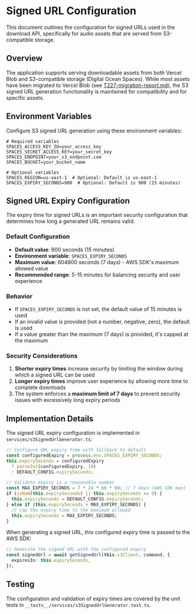# Signed URL Configuration

This document outlines the configuration for signed URLs used in the download API, specifically for audio assets that are served from S3-compatible storage.

## Overview

The application supports serving downloadable assets from both Vercel Blob and S3-compatible storage (Digital Ocean Spaces). While most assets have been migrated to Vercel Blob (see [T227-migration-report.md](../migration-logs/T227-migration-report.md)), the S3 signed URL generation functionality is maintained for compatibility and for specific assets.

## Environment Variables

Configure S3 signed URL generation using these environment variables:

```
# Required variables
SPACES_ACCESS_KEY_ID=your_access_key
SPACES_SECRET_ACCESS_KEY=your_secret_key
SPACES_ENDPOINT=your_s3_endpoint.com
SPACES_BUCKET=your_bucket_name

# Optional variables
SPACES_REGION=us-east-1  # Optional: Default is us-east-1
SPACES_EXPIRY_SECONDS=900  # Optional: Default is 900 (15 minutes)
```

## Signed URL Expiry Configuration

The expiry time for signed URLs is an important security configuration that determines how long a generated URL remains valid.

### Default Configuration

- **Default value**: 900 seconds (15 minutes)
- **Environment variable**: `SPACES_EXPIRY_SECONDS`
- **Maximum value**: 604800 seconds (7 days) - AWS SDK's maximum allowed value
- **Recommended range**: 5-15 minutes for balancing security and user experience

### Behavior

- If `SPACES_EXPIRY_SECONDS` is not set, the default value of 15 minutes is used
- If an invalid value is provided (not a number, negative, zero), the default is used
- If a value greater than the maximum (7 days) is provided, it's capped at the maximum

### Security Considerations

1. **Shorter expiry times** increase security by limiting the window during which a signed URL can be used
2. **Longer expiry times** improve user experience by allowing more time to complete downloads
3. The system enforces a **maximum limit of 7 days** to prevent security issues with excessively long expiry periods

## Implementation Details

The signed URL expiry configuration is implemented in `services/s3SignedUrlGenerator.ts`:

```typescript
// Configure URL expiry time with fallback to default
const configuredExpiry = process.env.SPACES_EXPIRY_SECONDS;
this.expirySeconds = configuredExpiry
  ? parseInt(configuredExpiry, 10)
  : DEFAULT_CONFIG.expirySeconds;

// Validate expiry is a reasonable number
const MAX_EXPIRY_SECONDS = 7 * 24 * 60 * 60; // 7 days (AWS SDK max)
if (isNaN(this.expirySeconds) || this.expirySeconds <= 0) {
  this.expirySeconds = DEFAULT_CONFIG.expirySeconds;
} else if (this.expirySeconds > MAX_EXPIRY_SECONDS) {
  // Cap the expiry time to the maximum allowed
  this.expirySeconds = MAX_EXPIRY_SECONDS;
}
```

When generating a signed URL, this configured expiry time is passed to the AWS SDK:

```typescript
// Generate the signed URL with the configured expiry
const signedUrl = await getSignedUrl(this.s3Client, command, {
  expiresIn: this.expirySeconds,
});
```

## Testing

The configuration and validation of expiry times are covered by the unit tests in `__tests__/services/s3SignedUrlGenerator.test.ts`.